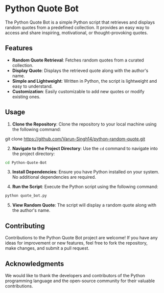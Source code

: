 # Python Quote Bot

The Python Quote Bot is a simple Python script that retrieves and displays random quotes from a predefined collection. It provides an easy way to access and share inspiring, motivational, or thought-provoking quotes.

## Features

- **Random Quote Retrieval**: Fetches random quotes from a curated collection.
- **Display Quote**: Displays the retrieved quote along with the author's name.
- **Simple and Lightweight**: Written in Python, the script is lightweight and easy to understand.
- **Customization**: Easily customizable to add new quotes or modify existing ones.

## Usage

1. **Clone the Repository**: Clone the repository to your local machine using the following command:

git clone https://github.com/Varun-Singh14/python-random-quote.git

2. **Navigate to the Project Directory**: Use the `cd` command to navigate into the project directory:

```bash
cd Python-Quote-Bot
```

3. **Install Dependencies**: Ensure you have Python installed on your system. No additional dependencies are required.

4. **Run the Script**: Execute the Python script using the following command:

```bash
python quote_bot.py
```

5. **View Random Quote**: The script will display a random quote along with the author's name.

## Contributing

Contributions to the Python Quote Bot project are welcome! If you have any ideas for improvement or new features, feel free to fork the repository, make changes, and submit a pull request.

## Acknowledgments

We would like to thank the developers and contributors of the Python programming language and the open-source community for their valuable contributions.
